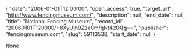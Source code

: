 {
  "date": "2006-01-01T12:00:00", 
  "open_access": true, 
  "target_url": "http://www.fencingmuseum.com/", 
  "description": null, 
  "end_date": null, 
  "title": "National Fencing Museum", 
  "record_id": "20060101T120000/+8XyUjh9Z2e0m/qNt420Qg==", 
  "publisher": "fencingmuseum.com", 
  "slug": 59113538, 
  "start_date": null
}

None